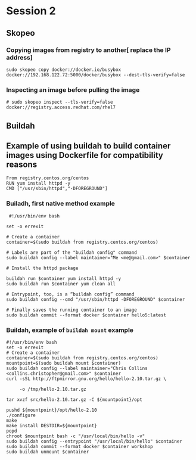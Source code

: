 # Session 2

## Skopeo

### Copying images from registry to another[ replace the IP address]

~~~
sudo skopeo copy docker://docker.io/busybox docker://192.168.122.72:5000/docker/busybox --dest-tls-verify=false
~~~

### Inspecting an image before pulling the image

~~~
# sudo skopeo inspect --tls-verify=false docker://registry.access.redhat.com/rhel7
~~~

## Buildah

## Example of using buildah to build container images using Dockerfile for compatibility reasons

~~~
From registry.centos.org/centos
RUN yum install httpd -y
CMD ["/usr/sbin/httpd","-DFOREGROUND"] 
~~~

### Builadh, first native method example

~~~
 #!/usr/bin/env bash

set -o errexit

# Create a container
container=$(sudo buildah from registry.centos.org/centos)

# Labels are part of the "buildah config" command
sudo buildah config --label maintainer="Me <me@gmail.com>" $container

# Install the httpd package

buildah run $container yum install httpd -y
sudo buildah run $container yum clean all

# Entrypoint, too, is a “buildah config” command
sudo buildah config --cmd "/usr/sbin/httpd -DFOREGROUND" $container

# Finally saves the running container to an image
sudo buildah commit --format docker $container hello5:latest
~~~

### Buildah, example of `buildah mount` example

~~~
#!/usr/bin/env bash
set -o errexit
# Create a container
container=$(sudo buildah from registry.centos.org/centos)
mountpoint=$(sudo buildah mount $container)
sudo buildah config --label maintainer="Chris Collins <collins.christopher@gmail.com>" $container
curl -sSL http://ftpmirror.gnu.org/hello/hello-2.10.tar.gz \

     -o /tmp/hello-2.10.tar.gz

tar xvzf src/hello-2.10.tar.gz -C ${mountpoint}/opt

pushd ${mountpoint}/opt/hello-2.10
./configure
make
make install DESTDIR=${mountpoint}
popd
chroot $mountpoint bash -c "/usr/local/bin/hello -v"
sudo buildah config --entrypoint "/usr/local/bin/hello" $container
sudo buildah commit --format docker $container workshop
sudo buildah unmount $container
~~~
